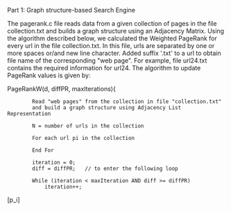 Part 1: Graph structure-based Search Engine

The pagerank.c file reads data from a given collection of pages in the file collection.txt and builds a graph structure using an Adjacency Matrix. Using the algorithm described below, we calculated the Weighted PageRank for every url in the file collection.txt. In this file, urls are separated by one or more spaces or/and new line character. Added suffix '.txt' to a url to obtain file name of the corresponding "web page". For example, file url24.txt contains the required information for url24. The algorithm to update PageRank values is given by:

PageRankW(d, diffPR, maxIterations){

            Read "web pages" from the collection in file "collection.txt"
            and build a graph structure using Adjacency List Representation

            N = number of urls in the collection

            For each url pi in the collection
                
            End For

            iteration = 0;
            diff = diffPR;   // to enter the following loop

            While (iteration < maxIteration AND diff >= diffPR)
                iteration++;

\[p_i\]


